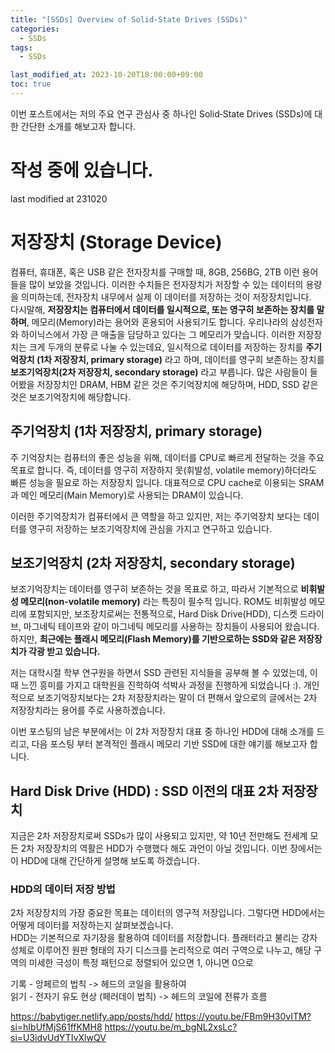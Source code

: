 ```yaml
---
title: "[SSDs] Overview of Solid‐State Drives (SSDs)"
categories: 
  - SSDs
tags:
  - SSDs

last_modified_at: 2023-10-20T18:00:00+09:00
toc: true
---
```


이번 포스트에서는 저의 주요 연구 관심사 중 하나인 Solid‐State Drives (SSDs)에 대한 간단한 소개를 해보고자 합니다.

# 작성 중에 있습니다.
last modified at 231020

# 저장장치 (Storage Device)
컴퓨터, 휴대폰, 혹은 USB 같은 전자장치를 구매할 때, 8GB, 256BG, 2TB 이런 용어들을 많이 보았을 것입니다. 이러한 수치들은 전자장치가 저장할 수 있는 데이터의 용량을 의미하는데, 전자장치 내무에서 실제 이 데이터를 저장하는 것이 저장장치입니다.  
다시말해, **저장장치는 컴퓨터에서 데이터를 일시적으로, 또는 영구히 보존하는 장치를 말하며**, 메모리(Memory)라는 용어와 혼용되어 사용되기도 합니다. 우리나라의 삼성전자와 하이닉스에서 가장 큰 매출을 담당하고 있다는 그 메모리가 맞습니다.
이러한 저장장치는 크게 두개의 분류로 나눌 수 있는데요, 일시적으로 데이터를 저장하는 장치를 **주기억장치 (1차 저장장치, primary storage)** 라고 하며, 데이터를 영구희 보존하는 장치를 **보조기억장치(2차 저장장치, secondary storage)** 라고 부릅니다.
많은 사람들이 들어봤을 저장장치인 DRAM, HBM 같은 것은 주기억장치에 해당하며, HDD, SSD 같은 것은 보조기억장치에 해당합니다.

## 주기억장치 (1차 저장장치, primary storage)
주 기억장치는 컴퓨터의 좋은 성능을 위해, 데이터를 CPU로 빠르게 전달하는 것을 주요 목표로 합니다. 즉, 데이터를 영구히 저장하지 못(휘발성, volatile memory)하더라도 빠른 성능을 필요로 하는 저장장치 입니다. 대표적으로 CPU cache로 이용되는 SRAM과 메인 메모리(Main Memory)로 사용되는 DRAM이 있습니다.  
  
이러한 주기억장치가 컴퓨터에서 큰 역할을 하고 있지만, 저는 주기억장치 보다는 데이터를 영구히 저장하는 보조기억장치에 관심을 가지고 연구하고 있습니다.  

## 보조기억장치 (2차 저장장치, secondary storage)
보조기억장치는 데이터를 영구히 보존하는 것을 목표로 하고, 따라서 기본적으로 **비휘발성 메모리(non-volatile memory)** 라는 특징이 필수적 입니다. ROM도 비휘발성 메모리에 포함되지만, 보조장치로써는 전통적으로, Hard Disk Drive(HDD), 디스켓 드라이브, 마그네틱 테이프와 같이 마그네틱 메모리를 사용하는 장치들이 사용되어 왔습니다. 하지만, **최근에는 플래시 메모리(Flash Memory)를 기반으로하는 SSD와 같은 저장장치가 각광 받고 있습니다.**  
  
저는 대학시절 학부 연구원을 하면서 SSD 관련된 지식들을 공부해 볼 수 있었는데, 이때 느낀 흥미를 가지고 대학원을 진학하여 석박사 과정을 진행하게 되었습니다 :). 개인적으로 보조기억장치보다는 2차 저장장치라는 말이 더 편해서 앞으로의 글에서는 2차 저장장치라는 용어를 주로 사용하겠습니다.  

이번 포스팅의 남은 부분에서는 이 2차 저장장치 대표 중 하나인 HDD에 대해 소개를 드리고, 다음 포스팅 부터 본격적인 플래시 메모리 기반 SSD에 대한 얘기를 해보고자 합니다.

## Hard Disk Drive (HDD) : SSD 이전의 대표 2차 저장장치
지금은 2차 저장장치로써 SSDs가 많이 사용되고 있지만, 약 10년 전만해도 전세계 모든 2차 저장장치의 역활은 HDD가 수행했다 해도 과언이 아닐 것입니다. 이번 장에서는 이 HDD에 대해 간단하게 설명해 보도록 하겠습니다.

### HDD의 데이터 저장 방법
2차 저장장치의 가장 중요한 목표는 데이터의 영구적 저장입니다. 그렇다면 HDD에서는 어떻게 데이터를 저장하는지 살펴보겠습니다.  
HDD는 기본적으로 자기장을 활용하여 데이터를 저장합니다. 플래터라고 불리는 강자성체로 이루어진 원판 형태의 자기 디스크를 논리적으로 여러 구역으로 나누고, 해당 구역의 미세한 극성이 특정 패턴으로 정렬되어 있으면 1, 아니면 0으로 

기록 - 앙페르의 법칙 -> 헤드의 코일을 활용하여  
읽기 - 전자기 유도 현상 (페러데이 법칙) -> 헤드의 코일에 전류가 흐름


https://babytiger.netlify.app/posts/hdd/
https://youtu.be/FBm9H30vITM?si=hIbUfMjS61ffKMH8
https://youtu.be/m_bgNL2xsLc?si=U3idvUdYTIvXlwQV
